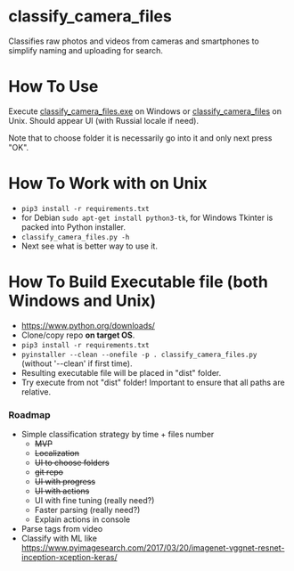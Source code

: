 # classify_camera_files
Classifies raw photos and videos from cameras and smartphones to simplify naming and uploading for search.

# How To Use
Execute [classify_camera_files.exe](classify_camera_files.exe) on Windows
or [classify_camera_files](classify_camera_files) on Unix.
Should appear UI (with Russial locale if need).

Note that to choose folder it is necessarily go into it and only next press "OK".

# How To Work with on Unix
- `pip3 install -r requirements.txt`
- for Debian `sudo apt-get install python3-tk`, for Windows Tkinter is packed into Python installer.
- `classify_camera_files.py -h`
- Next see what is better way to use it.

# How To Build Executable file (both Windows and Unix)
- https://www.python.org/downloads/
- Clone/copy repo **on target OS**.
- `pip3 install -r requirements.txt`
- `pyinstaller --clean --onefile -p . classify_camera_files.py` (without '--clean' if first time).
- Resulting executable file will be placed in "dist" folder.
- Try execute from not "dist" folder! Important to ensure that all paths are relative.

### Roadmap
- Simple classification strategy by time + files number
    - ~~MVP~~
    - ~~Localization~~
    - ~~UI to choose folders~~
    - ~~git repo~~
    - ~~UI with progress~~
    - ~~UI with actions~~
    - UI with fine tuning (really need?)
    - Faster parsing (really need?)
    - Explain actions in console
- Parse tags from video
- Classify with ML like https://www.pyimagesearch.com/2017/03/20/imagenet-vggnet-resnet-inception-xception-keras/
